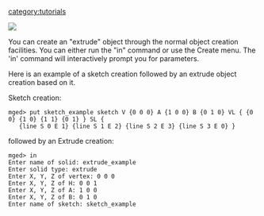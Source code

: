 [category:tutorials](category:tutorials.md)

![](/wiki/img/extrude_example.png)

You can create an "extrude" object through the normal object creation
facilities. You can either run the "in" command or use the Create menu.
The 'in' command will interactively prompt you for parameters.

Here is an example of a sketch creation followed by an extrude object
creation based on it.

Sketch creation:

    mged> put sketch_example sketch V {0 0 0} A {1 0 0} B {0 1 0} VL { {0 0} {1 0} {1 1} {0 1} } SL {
       {line S 0 E 1} {line S 1 E 2} {line S 2 E 3} {line S 3 E 0} }

followed by an Extrude creation:

    mged> in
    Enter name of solid: extrude_example
    Enter solid type: extrude
    Enter X, Y, Z of vertex: 0 0 0
    Enter X, Y, Z of H: 0 0 1
    Enter X, Y, Z of A: 1 0 0
    Enter X, Y, Z of B: 0 1 0
    Enter name of sketch: sketch_example
